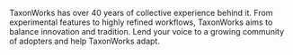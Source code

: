 TaxonWorks has over 40 years of collective experience behind it. 
From experimental features to highly refined workflows, TaxonWorks aims to 
balance innovation and tradition. Lend your voice to a growing community of 
adopters and help TaxonWorks adapt.



